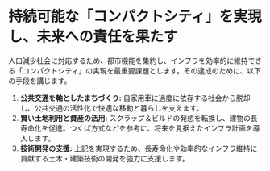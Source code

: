 # 持続可能な「コンパクトシティ」を実現し、未来への責任を果たす

人口減少社会に対応するため、都市機能を集約し、インフラを効率的に維持できる「コンパクトシティ」の実現を最重要課題とします。その達成のために、以下の手段を講じます。

1.  **公共交通を軸としたまちづくり:** 自家用車に過度に依存する社会から脱却し、公共交通の活性化で快適な移動と暮らしを支えます。
2.  **賢い土地利用と資産の活用:** スクラップ＆ビルドの発想を転換し、建物の長寿命化を促進。つくば方式などを参考に、将来を見据えたインフラ計画を導入します。
3.  **技術開発の支援:** 上記を実現するため、長寿命化や効率的なインフラ維持に貢献する土木・建築技術の開発を強力に支援します。